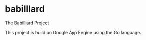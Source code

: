 # babilllard

The Babilllard Project

This project is build on Google App Engine using the Go language.